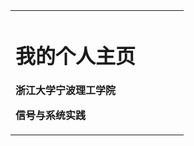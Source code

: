 <table border="0">
  <tr>
    <td width="75%">
      <h1>我的个人主页</h1>
      <p><b>浙江大学宁波理工学院</b></p>
      <p><b>信号与系统实践</b></p>
    </td>
  </tr>
</table>
